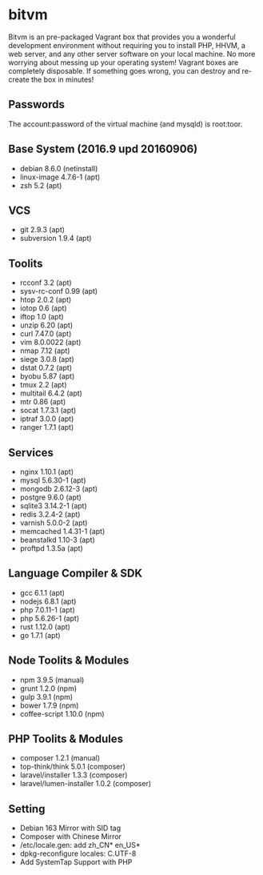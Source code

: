 # bitvm
Bitvm is an pre-packaged Vagrant box that provides you a wonderful development environment without requiring you to install PHP, HHVM, a web server, and any other server software on your local machine. No more worrying about messing up your operating system! Vagrant boxes are completely disposable. If something goes wrong, you can destroy and re-create the box in minutes!

## Passwords
The account:password of the virtual machine (and mysqld) is root:toor.

## Base System (2016.9 upd 20160906)
* debian 8.6.0 (netinstall)
* linux-image 4.7.6-1 (apt)
* zsh 5.2 (apt)

## VCS
* git 2.9.3 (apt)
* subversion 1.9.4 (apt)

## Toolits
* rcconf 3.2 (apt)
* sysv-rc-conf 0.99 (apt)
* htop 2.0.2 (apt)
* iotop 0.6 (apt)
* iftop 1.0 (apt)
* unzip 6.20 (apt)
* curl 7.47.0 (apt)
* vim 8.0.0022 (apt)
* nmap 7.12 (apt)
* siege 3.0.8 (apt)
* dstat 0.7.2 (apt)
* byobu 5.87 (apt)
* tmux 2.2 (apt)
* multitail 6.4.2 (apt)
* mtr 0.86 (apt)
* socat 1.7.3.1 (apt)
* iptraf 3.0.0 (apt)
* ranger 1.7.1 (apt)

## Services
* nginx 1.10.1 (apt)
* mysql 5.6.30-1 (apt)
* mongodb 2.6.12-3 (apt)
* postgre 9.6.0 (apt)
* sqlite3 3.14.2-1 (apt)
* redis 3.2.4-2 (apt)
* varnish 5.0.0-2 (apt)
* memcached 1.4.31-1 (apt)
* beanstalkd 1.10-3 (apt)
* proftpd 1.3.5a (apt)

## Language Compiler & SDK
* gcc 6.1.1 (apt)
* nodejs 6.8.1 (apt)
* php 7.0.11-1 (apt)
* php 5.6.26-1 (apt)
* rust 1.12.0 (apt)
* go 1.7.1 (apt)

## Node Toolits & Modules
* npm 3.9.5 (manual)
* grunt 1.2.0 (npm)
* gulp 3.9.1 (npm)
* bower 1.7.9 (npm)
* coffee-script 1.10.0 (npm)

## PHP Toolits & Modules
* composer 1.2.1 (manual)
* top-think/think 5.0.1 (composer)
* laravel/installer 1.3.3 (composer)
* laravel/lumen-installer 1.0.2 (composer)

## Setting
* Debian 163 Mirror with SID tag
* Composer with Chinese Mirror
* /etc/locale.gen: add zh_CN* en_US*
* dpkg-reconfigure locales: C.UTF-8
* Add SystemTap Support with PHP